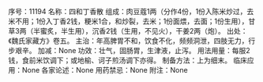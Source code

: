 序号：11194
名称：四和丁香散
组成：肉豆蔻1两（分作4份，1份入陈米炒过，去米不用；1份入丁香2钱，粳米1合，和炒裂，去米；1份面煨，去面；1份生用），甘草3两（半蜜炙，半生用），沉香2钱（生用，不见火），干姜2两（炮）。
出处：《魏氏家藏方》卷五。
主治：年高脾胃不和，饮食不化，频频洞泄，四肢无力，行步艰辛。
加减：None
功效：壮气，固肠胃，生津液，止泻。
用法用量：每服2钱，食前米饮调下；或地榆、诃子煎汤调下亦得。
制备方法：上为细末。
临床应用：None
各家论述：None
用药禁忌：None
附注：None
